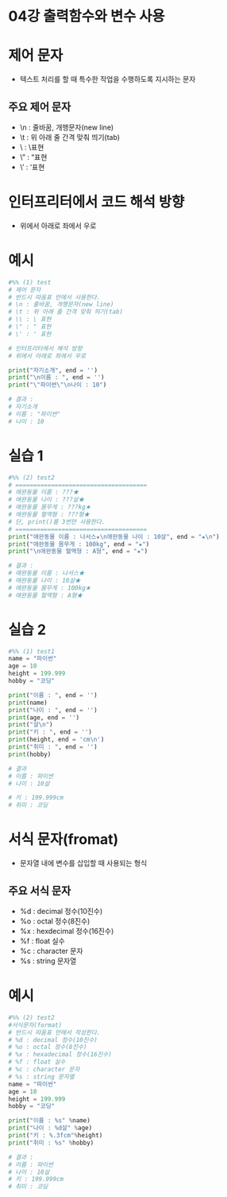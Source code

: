 # 04강 출력함수와 변수 사용

# 제어 문자

- 텍스트 처리를 할 때 특수한 작업을 수행하도록 지시하는 문자

## 주요 제어 문자

- \n : 줄바꿈, 개행문자(new line)
- \t : 위 아래 줄 간격 맞춰 띄기(tab)
- \\ : \표현
- \” : “표현
- \’ : ‘표현

# 인터프리터에서 코드 해석 방향

- 위에서 아래로 좌에서 우로

# 예시

```python
#%% (1) test
# 제어 문자
# 반드시 따옴표 안에서 사용한다.
# \n : 줄바꿈, 개행문자(new line)
# \t : 위 아래 줄 간격 맞춰 띄기(tab)
# \\ : \ 표현
# \" : " 표현
# \' : ' 표현

# 인터프리터에서 해석 방향
# 위에서 아래로 좌에서 우로

print("자기소개", end = '')
print("\n이름 : ", end = '')
print("\"파이썬\"\n나이 : 10")

# 결과 : 
# 자기소개
# 이름 : "파이썬"
# 나이 : 10
```

# 실습 1

```python
#%% (2) test2
# =====================================
# 애완동물 이름 : ???★
# 애완동물 나이 : ???살★
# 애완동물 몸무게 : ???kg★
# 애완동물 혈액형 : ???형★
# 단, print()를 3번만 사용한다.
# =====================================
print("애완동물 이름 : 나서스★\n애완동물 나이 : 10살", end = "★\n")
print("애완동물 몸무게 : 100kg", end = "★")
print("\n애완동물 혈액형 : A형", end = "★")

# 결과 : 
# 애완동물 이름 : 나서스★
# 애완동물 나이 : 10살★
# 애완동물 몸무게 : 100kg★
# 애완동물 혈액형 : A형★
```

# 실습 2

```python
#%% (1) test1
name = "파이썬"
age = 10
height = 199.999
hobby = "코딩"

print("이름 : ", end = '')
print(name)
print("나이 : ", end = '')
print(age, end = '')
print("살\n")
print("키 : ", end = '')
print(height, end = 'cm\n')
print("취미 : ", end = '')
print(hobby)

# 결과
# 이름 : 파이썬
# 나이 : 10살

# 키 : 199.999cm
# 취미 : 코딩
```

# 서식 문자(fromat)

- 문자열 내에 변수를 삽입할 때 사용되는 형식

## 주요 서식 문자

- %d : decimal 정수(10진수)
- %o : octal 정수(8진수)
- %x : hexdecimal 정수(16진수)
- %f : float 실수
- %c : character 문자
- %s : string 문자열

# 예시

```python
#%% (2) test2
#서식문자(format)
# 반드시 따옴표 안에서 작성한다.
# %d : decimal 정수(10진수)
# %o : octal 정수(8진수)
# %x : hexadecimal 정수(16진수)
# %f : float 실수
# %c : character 문자
# %s : string 문자열
name = "파이썬"
age = 10
height = 199.999
hobby = "코딩"

print("이름 : %s" %name)
print("나이 : %d살" %age)
print("키 : %.3fcm"%height)
print("취미 : %s" %hobby)

# 결과 : 
# 이름 : 파이썬
# 나이 : 10살
# 키 : 199.999cm
# 취미 : 코딩
```